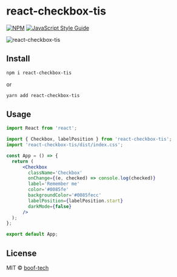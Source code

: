 # react-checkbox-tis

> 

[![NPM](https://img.shields.io/npm/v/react-checkbox-tis.svg)](https://www.npmjs.com/package/react-checkbox-tis) [![JavaScript Style Guide](https://img.shields.io/badge/code_style-standard-brightgreen.svg)](https://standardjs.com)

![react-checkbox-tis](https://user-images.githubusercontent.com/76048512/119789055-f1e56e80-bee7-11eb-974f-68aac3c50032.gif)

## Install

```bash
npm i react-checkbox-tis
```
or
```bash
yarn add react-checkbox-tis
```

## Usage

```jsx
import React from 'react';

import { Checkbox, labelPosition } from 'react-checkbox-tis';
import 'react-checkbox-tis/dist/index.css';

const App = () => {
  return (
      <Checkbox
        className='Checkbox'
        onChange={(e, checked) => console.log(checked)}
        label='Remember me'
        color='#0085fe'
        backgroundColor='#0085fecc'
        labelPosition={labelPosition.start}
        darkMode={false}
      />
  );
};

export default App;
```

## License

MIT © [boof-tech](https://github.com/boof-tech)
